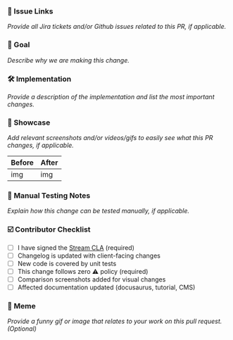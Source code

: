 ### 🔗 Issue Links
_Provide all Jira tickets and/or Github issues related to this PR, if applicable._

### 🎯 Goal

_Describe why we are making this change._

### 🛠 Implementation

_Provide a description of the implementation and list the most important changes._

### 🎨 Showcase

_Add relevant screenshots and/or videos/gifs to easily see what this PR changes, if applicable._

| Before | After |
| ------ | ----- |
|  img   |  img  |

### 🧪 Manual Testing Notes

_Explain how this change can be tested manually, if applicable._

### ☑️ Contributor Checklist

- [ ] I have signed the [Stream CLA](https://docs.google.com/forms/d/e/1FAIpQLScFKsKkAJI7mhCr7K9rEIOpqIDThrWxuvxnwUq2XkHyG154vQ/viewform) (required)
- [ ] Changelog is updated with client-facing changes
- [ ] New code is covered by unit tests
- [ ] This change follows zero ⚠️ policy (required)
- [ ] Comparison screenshots added for visual changes
- [ ] Affected documentation updated (docusaurus, tutorial, CMS)

### 🎁 Meme

_Provide a funny gif or image that relates to your work on this pull request. (Optional)_
